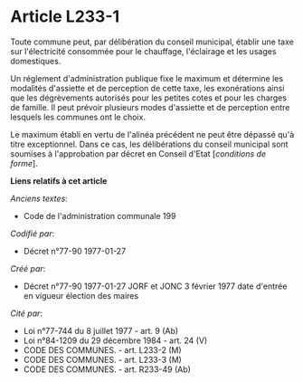 # Article L233-1

Toute commune peut, par délibération du conseil municipal, établir une taxe sur l'électricité consommée pour le chauffage,
l'éclairage et les usages domestiques. 

Un réglement d'administration publique fixe le maximum et détermine les modalités d'assiette et de perception de cette taxe,
les exonérations ainsi que les dégrèvements autorisés pour les petites cotes et pour les charges de famille. Il peut prévoir
plusieurs modes d'assiette et de perception entre lesquels les communes ont le choix. 

Le maximum établi en vertu de l'alinéa précédent ne peut être dépassé qu'à titre exceptionnel. Dans ce cas, les délibérations
du conseil municipal sont soumises à l'approbation par décret en Conseil d'Etat [*conditions de forme*].

**Liens relatifs à cet article**

_Anciens textes_:

  - Code de l'administration communale 199

_Codifié par_:

  - Décret n°77-90 1977-01-27

_Créé par_:

  - Décret n°77-90 1977-01-27 JORF et JONC 3 février 1977 date d'entrée en vigueur élection des maires

_Cité par_:

  - Loi n°77-744 du 8 juillet 1977 - art. 9 (Ab)
  - Loi n°84-1209 du 29 décembre 1984 - art. 24 (V)
  - CODE DES COMMUNES. - art. L233-2 (M)
  - CODE DES COMMUNES. - art. L233-3 (M)
  - CODE DES COMMUNES. - art. R233-49 (Ab)
